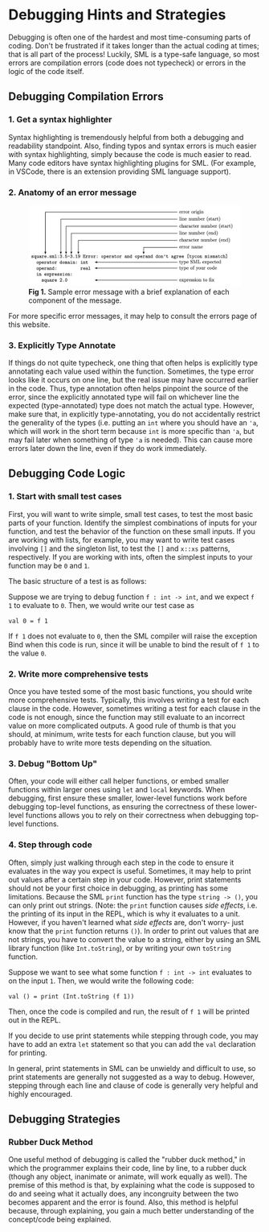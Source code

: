 # Debugging Hints and Strategies
Debugging is often one of the hardest and most time-consuming parts of coding. Don't be frustrated if it takes longer than the actual coding at times; that is all part of the process! Luckily, SML is a type-safe language, so most errors are compilation errors (code does not typecheck) or errors in the logic of the code itself.

## Debugging Compilation Errors

### 1. Get a syntax highlighter
Syntax highlighting is tremendously helpful from both a debugging and readability standpoint. Also, finding typos and syntax errors is much easier with syntax highlighting, simply because the code is much easier to read. Many code editors have syntax highlighting plugins for SML. (For example, in VSCode, there is an extension providing SML language support).

### 2. Anatomy of an error message
<figure class="aligncenter">
    <img src="../assets/errors.png" alt="Instructions" width="1500"/>
    <figcaption><b>Fig 1.</b> Sample error message with a brief explanation of each component of the message. </figcaption>
</figure>

For more specific error messages, it may help to consult the errors page of this website.

### 3. Explicitly Type Annotate
If things do not quite typecheck, one thing that often helps is explicitly type annotating each value used within the function. Sometimes, the type error looks like it occurs on one line, but the real issue may have occurred earlier in the code. Thus, type annotation often helps pinpoint the source of the error, since the explicitly annotated type will fail on whichever line the expected (type-annotated) type does not match the actual type. However, make sure that, in explicitly type-annotating, you do not accidentally restrict the generality of the types (i.e. putting an `int` where you should have an `'a`, which will work in the short term because `int` is more specific than `'a`, but may fail later when something of type `'a` is needed). This can cause more errors later down the line, even if they do work immediately.

## Debugging Code Logic

### 1. Start with small test cases
First, you will want to write simple, small test cases, to test the most basic parts of your function. Identify the simplest combinations of inputs for your function, and test the behavior of the function on these small inputs. If you are working with lists, for example, you may want to write test cases involving `[]` and the singleton list, to test the `[]` and `x::xs` patterns, respectively. If you are working with ints, often the simplest inputs to your function may be `0` and `1`.

The basic structure of a test is as follows:

Suppose we are trying to debug function `f : int -> int`, and we expect `f 1` to evaluate to `0`. Then, we would write our test case as
```
val 0 = f 1
```
If `f 1` does not evaluate to `0`, then the SML compiler will raise the exception Bind when this code is run, since it will be unable to bind the result of `f 1` to the value `0`.

### 2. Write more comprehensive tests
Once you have tested some of the most basic functions, you should write more comprehensive tests. Typically, this involves writing a test for each clause in the code. However, sometimes writing a test for each clause in the code is not enough, since the function may still evaluate to an incorrect value on more complicated outputs. A good rule of thumb is that you should, at minimum, write tests for each function clause, but you will probably have to write more tests depending on the situation.

### 3. Debug "Bottom Up"
Often, your code will either call helper functions, or embed smaller functions within larger ones using `let` and `local` keywords. When debugging, first ensure these smaller, lower-level functions work before debugging top-level functions, as ensuring the correctness of these lower-level functions allows you to rely on their correctness when debugging top-level functions.

### 4. Step through code
Often, simply just walking through each step in the code to ensure it evaluates in the way you expect is useful. Sometimes, it may help to print out values after a certain step in your code. However, print statements should not be your first choice in debugging, as printing has some limitations. Because the SML `print` function has the type `string -> ()`, you can only print out strings. (Note: the `print` function causes _side effects_, i.e. the printing of its input in the REPL, which is why it evaluates to a unit. However, if you haven't learned what _side effects_ are, don't worry- just know that the `print` function returns `()`). In order to print out values that are not strings, you have to convert the value to a string, either by using an SML library function (like `Int.toString`), or by writing your own `toString` function.

Suppose we want to see what some function `f : int -> int` evaluates to on the input `1`. Then, we would write the following code:
```
val () = print (Int.toString (f 1))
```
Then, once the code is compiled and run, the result of `f 1` will be printed out in the REPL.

If you decide to use print statements while stepping through code, you may have to add an extra `let` statement so that you can add the `val` declaration for printing.

In general, print statements in SML can be unwieldy and difficult to use, so print statements are generally not suggested as a way to debug. However, stepping through each line and clause of code is generally very helpful and highly encouraged.

## Debugging Strategies
### Rubber Duck Method
One useful method of debugging is called the "rubber duck method," in which the programmer explains their code, line by line, to a rubber duck (though any object, inanimate or animate, will work equally as well). The premise of this method is that, by explaining what the code is supposed to do and seeing what it actually does, any incongruity between the two becomes apparent and the error is found. Also, this method is helpful because, through explaining, you gain a much better understanding of the concept/code being explained.